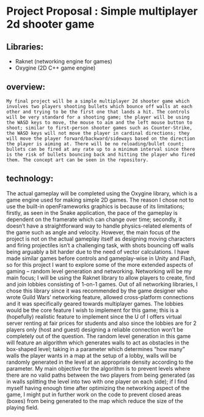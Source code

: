 # Project Proposal : Simple multiplayer 2d shooter game
## Libraries: 
  * Raknet (networking engine for games)
  * Oxygine (2D C++ game engine)
## overview:
	My final project will be a simple multiplayer 2d shooter game which involves two players shooting bullets which bounce off walls at each other and trying to be the first one that lands a hit. The controls will be very standard for a shooting game; the player will be using the WASD keys to move, the mouse to aim and the left mouse button to shoot; similar to first-person shooter games such as Counter-Strike, the WASD keys will not move the player in cardinal directions; they will move the player forward/backward/sideways based on the direction the player is aiming at. There will be no reloading/bullet count; bullets can be fired at any rate up to a minimum interval since there is the risk of bullets bouncing back and hitting the player who fired them. The concept art can be seen in the repository.
## technology:
  The actual gameplay will be completed using the Oxygine library, which is a game engine used for making simple 2D games. The reason I chose not to use the built-in openFrameworks graphics is because of its limitations; firstly, as seen in the Snake application, the pace of the gameplay is dependent on the framerate which can change over time; secondly, it doesn’t have a straightforward way to handle physics-related elements of the game such as angle and velocity. 
	However, the main focus of the project is not on the actual gameplay itself as designing moving characters and firing projectiles isn’t a challenging task, with shots bouncing off walls being arguably a bit harder due to the need of vector calculations. I have made similar games before controls and gameplay-wise in Unity and Flash, so for this project I want to explore some of the more extended aspects of gaming – random level generation and networking.
	Networking will be my main focus; I will be using the Raknet library to allow players to create, find and join lobbies consisting of 1-on-1 games. Out of all networking libraries, I chose this library since it was recommended by the game designer who wrote Guild Wars’ networking feature, allowed cross-platform connections and it was specifically geared towards multiplayer games. The lobbies would be the core feature I wish to implement for this game; this is a (hopefully) realistic feature to implement since the U of I offers virtual server renting at fair prices for students and also since the lobbies are for 2 players only (host and guest) designing a reliable connection won’t be completely out of the question.
	The random level generation in this game will feature an algorithm which generates walls to act as obstacles in the box-shaped level; taking in a parameter which determines “how many” walls the player wants in a map at the setup of a lobby, walls will be randomly generated in the level at an appropriate density according to the parameter. My main objective for the algorithm is to prevent levels where there are no valid paths between the two players from being generated (as in walls splitting the level into two with one player on each side); if I find myself having enough time after optimizing the networking aspect of the game, I might put in further work on the code to prevent closed areas (boxes) from being generated to the map which reduce the size of the playing field.

